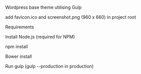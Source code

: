 Wordpress base theme utilising Gulp

add favicon.ico and screenshot.png (960 x 660) in project root

Requirements

Install Node.js (required for NPM)

npm install

Bower install

Run gulp (gulp --production in production)


